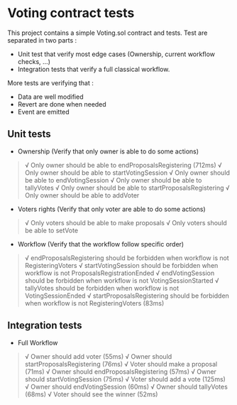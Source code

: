 # Voting contract tests

This project contains a simple Voting.sol contract and tests.
Test are separated in two parts :
- Unit test that verify most edge cases (Ownership, current workflow checks, ...)
- Integration tests that verify a full classical workflow.

More tests are verifying that :
- Data are well modified
- Revert are done when needed
- Event are emitted

## Unit tests

- Ownership (Verify that only owner is able to do some actions)
>√ Only owner should be able to endProposalsRegistering (712ms)
>√ Only owner should be able to startVotingSession
>√ Only owner should be able to endVotingSession
>√ Only owner should be able to tallyVotes
>√ Only owner should be able to startProposalsRegistering
>√ Only owner should be able to addVoter
- Voters rights (Verify that only voter are able to do some actions)
>√ Only voters should be able to make proposals
>√ Only voters should be able to setVote
- Workflow (Verify that the workflow follow specific order)
>√ endProposalsRegistering should be forbidden when workflow is not RegisteringVoters
>√ startVotingSession should be forbidden when workflow is not ProposalsRegistrationEnded
>√ endVotingSession should be forbidden when workflow is not VotingSessionStarted
>√ tallyVotes should be forbidden when workflow is not VotingSessionEnded
>√ startProposalsRegistering should be forbidden when workflow is not RegisteringVoters (83ms)

## Integration tests
- Full Workflow
>√ Owner should add voter (55ms)
>√ Owner should startProposalsRegistering (76ms)
>√ Voter should make a proposal (71ms)
>√ Owner should endProposalsRegistering (57ms)
>√ Owner should startVotingSession (75ms)
>√ Voter should add a vote (125ms)
>√ Owner should endVotingSession (60ms)
>√ Owner should tallyVotes (68ms)
>√ Voter should see the winner (52ms)